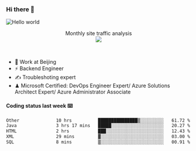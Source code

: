 ### Hi there 👋

<img src="https://raw.githubusercontent.com/sagar-viradiya/sagar-viradiya/master/resources/banner.png" alt="Hello world">
<p align="center"> 
 Monthly site traffic analysis <br/>
  <img src="https://profile-counter.glitch.me/youszoe/count.svg" />
</p>
<br/>

- 🍻 Work at Beijing 
- ⚡ Backend Engineer
- ✍️ Troubleshoting expert
- ♟  Microsoft Certified: DevOps Engineer Expert/ Azure Solutions Architect Expert/ Azure Administrator Associate

#### Coding status last week ⌨️

<!--START_SECTION:waka-->

```txt
Other              10 hrs          ███████████████▒░░░░░░░░░   61.72 %
Java               3 hrs 17 mins   █████░░░░░░░░░░░░░░░░░░░░   20.27 %
HTML               2 hrs           ███░░░░░░░░░░░░░░░░░░░░░░   12.43 %
XML                29 mins         ▓░░░░░░░░░░░░░░░░░░░░░░░░   03.00 %
SQL                8 mins          ▒░░░░░░░░░░░░░░░░░░░░░░░░   00.91 %
```

<!--END_SECTION:waka-->

<br/>
<center><img src="http://ghchart.rshah.org/409ba5/yousazoe" alt="" /></center>


